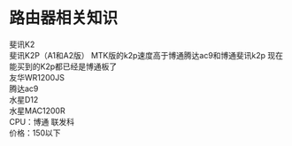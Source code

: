 # 路由器相关知识
斐讯K2
<br/>
斐讯K2P（A1和A2版） MTK版的k2p速度高于博通腾达ac9和博通斐讯k2p 现在能买到的K2p都已经是博通板了
<br/>
友华WR1200JS
<br/>
腾达ac9
<br/>
水星D12
<br/>
水星MAC1200R
<br/>
CPU：博通 联发科
<br/>
价格：150以下
